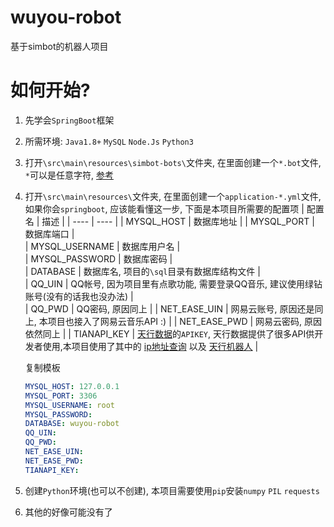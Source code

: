 # wuyou-robot
基于simbot的机器人项目
# 如何开始?
1. 先学会`SpringBoot`框架
2. 所需环境: `Java1.8+`  `MySQL`  `Node.Js`  `Python3`
3. 打开`\src\main\resources\simbot-bots\`文件夹, 在里面创建一个`*.bot`文件, `*`可以是任意字符, [参考](https://www.yuque.com/simpler-robot/simpler-robot-doc/fk6o3e#iUKbX)
4. 打开`\src\main\resources\`文件夹, 在里面创建一个`application-*.yml`文件, 如果你会`springboot`, 应该能看懂这一步, 下面是本项目所需要的配置项
    | 配置名 | 描述 |
    | ---- | ---- |
    | MYSQL_HOST | 数据库地址 |
    | MYSQL_PORT | 数据库端口 |   
    | MYSQL_USERNAME | 数据库用户名 |   
    | MYSQL_PASSWORD | 数据库密码 |   
    | DATABASE | 数据库名, 项目的`\sql`目录有数据库结构文件 |   
    | QQ_UIN | QQ帐号, 因为项目里有点歌功能, 需要登录QQ音乐, 建议使用绿钻账号(没有的话我也没办法) |   
    | QQ_PWD | QQ密码, 原因同上 |
    | NET_EASE_UIN | 网易云账号, 原因还是同上, 本项目也接入了网易云音乐API :) |
    | NET_EASE_PWD | 网易云密码, 原因依然同上 |
    | TIANAPI_KEY | [天行数据](https://www.tianapi.com/)的`APIKEY`, 天行数据提供了很多API供开发者使用,本项目使用了其中的 [ip地址查询](https://www.tianapi.com/apiview/43) 以及 [天行机器人](https://www.tianapi.com/apiview/47) |
    
    复制模板
    ```yaml
    MYSQL_HOST: 127.0.0.1
    MYSQL_PORT: 3306
    MYSQL_USERNAME: root
    MYSQL_PASSWORD: 
    DATABASE: wuyou-robot
    QQ_UIN: 
    QQ_PWD: 
    NET_EASE_UIN: 
    NET_EASE_PWD: 
    TIANAPI_KEY: 
    ```
5. 创建`Python`环境(也可以不创建), 本项目需要使用`pip`安装`numpy` `PIL` `requests`
6. 其他的好像可能没有了
